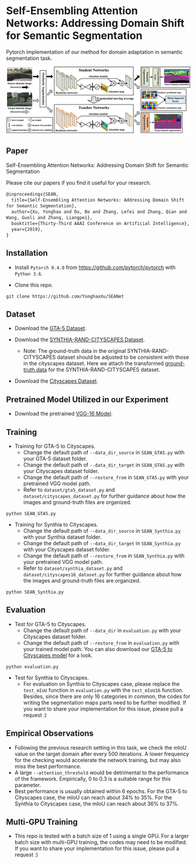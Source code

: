 # Self-Ensembling Attention Networks: Addressing Domain Shift for Semantic Segmentation

Pytorch implementation of our method for domain adaptation in semantic segmentation task.


![](Figure/Framework.jpg)

## Paper
Self-Ensembling Attention Networks: Addressing Domain Shift for Semantic Segmentation

Please cite our papers if you find it useful for your research.

```
@inproceedings{SEAN,
  title={Self-Ensembling Attention Networks: Addressing Domain Shift for Semantic Segmentation},
  author={Xu, Yonghao and Du, Bo and Zhang, Lefei and Zhang, Qian and Wang, Guoli and Zhang, Liangpei},
  booktitle={Thirty-Third AAAI Conference on Artificial Intelligence},
  year={2019},
}
```

## Installation
* Install `Pytorch 0.4.0` from https://github.com/pytorch/pytorch with `Python 3.6`.

* Clone this repo.
```
git clone https://github.com/YonghaoXu/SEANet
```

## Dataset
* Download the [GTA-5 Dataset](https://download.visinf.tu-darmstadt.de/data/from_games/).

* Download the [SYNTHIA-RAND-CITYSCAPES Dataset](synthia-dataset.net/download/808/).
  - Note: The ground-truth data in the original SYNTHIA-RAND-CITYSCAPES dataset should be adjusted to be consistent with those in the cityscapes dataset. Here we attach the transformed [ground-truth data](https://drive.google.com/open?id=1GvdXSG4nq8Px0xYs3ate0reNNKtci2dS) for the SYNTHIA-RAND-CITYSCAPES dataset.

* Download the [Cityscapes Dataset](https://www.cityscapes-dataset.com/).

## Pretrained Model Utilized in our Experiment
* Download the pretrained [VGG-16 Model](http://drive.google.com/uc?id=0B9P1L--7Wd2vT0FtdThWREhjNkU).

## Training
* Training for GTA-5 to Cityscapes.
  - Change the default path of `--data_dir_source` in `SEAN_GTA5.py` with your GTA-5 dataset folder.
  - Change the default path of `--data_dir_target` in `SEAN_GTA5.py` with your Cityscapes dataset folder.
  - Change the default path of `--restore_from` in `SEAN_GTA5.py` with your pretrained VGG model path.
  - Refer to `dataset/gta5_dataset.py` and `dataset/cityscapes_dataset.py` for further guidance about how the images and ground-truth files are organized.

```
python SEAN_GTA5.py
```

* Training for Synthia to Cityscapes.
  - Change the default path of `--data_dir_source` in `SEAN_Synthia.py` with your Synthia dataset folder.
  - Change the default path of `--data_dir_target` in `SEAN_Synthia.py` with your Cityscapes dataset folder.
  - Change the default path of `--restore_from` in `SEAN_Synthia.py` with your pretrained VGG model path.
  - Refer to `dataset/synthia_dataset.py` and `dataset/cityscapes16_dataset.py` for further guidance about how the images and ground-truth files are organized.

```
python SEAN_Synthia.py
```  

## Evaluation
* Test for GTA-5 to Cityscapes.
  - Change the default path of `--data_dir` in `evaluation.py` with your Cityscapes dataset folder.
  - Change the default path of `--restore_from` in `evaluation.py` with your trained model path. You can also download our [GTA-5 to Cityscapes model](https://drive.google.com/open?id=1g-NSAaHxkvru4G0lBNolmcioH8elCoqo) for a look.

```
python evaluation.py
```

* Test for Synthia to Cityscapes.
  - For evaluation on Synthia to Cityscapes case, please replace the `test_mIoU` function in `evaluation.py` with the `test_mIoU16` function. Besides, since there are only 16 categories in common, the codes for writing the segmentation maps parts need to be further modified. If you want to share your implementation for this issue, please pull a request :)


## Empirical Observations 
* Following the previous research setting in this task, we check the mIoU value on the target domain after every 500 iterations. A lower frequency for the checking would accelerate the network training, but may also miss the best performance.
* A large `--attention_threshold` would be detrimental to the performance of the framework. Empirically, 0 to 0.3 is a suitable range for this parameter.
* Best performance is usually obtained within 6 epochs. For the GTA-5 to Cityscapes case, the mIoU can reach about 34% to 35%. For the Synthia to Cityscapes case, the mIoU can reach about 36% to 37%.

## Multi-GPU Training
* This repo is tested with a batch size of 1 using a single GPU. For a larger batch size with multi-GPU training, the codes may need to be modified. If you want to share your implementation for this issue, please pull a request :)
